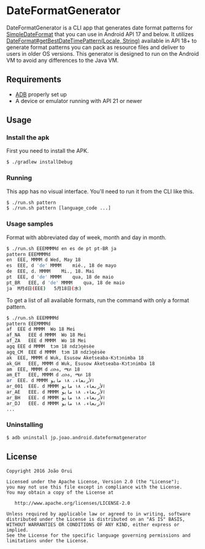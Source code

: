 # DateFormatGenerator

DateFormatGenerator is a CLI app that generates date format patterns for [SimpleDateFormat](https://developer.android.com/reference/java/text/SimpleDateFormat.html) that you can use in Android API 17 and below.
It utilizes [DateFormat#getBestDateTimePattern(Locale, String)](https://developer.android.com/reference/android/text/format/DateFormat.html#getBestDateTimePattern%28java.util.Locale%2C%20java.lang.String%29) available in API 18+ to generate format patterns you can pack as resource files and deliver to users in older OS versions.
This generator is designed to run on the Android VM to avoid any differences to the Java VM.

## Requirements

* [ADB](http://developer.android.com/tools/help/adb.html) properly set up
* A device or emulator running with API 21 or newer

## Usage

### Install the apk

First you need to install the APK.

```bash
$ ./gradlew installDebug
```

### Running

This app has no visual interface. You'll need to run it from the CLI like this.

```bash
$ ./run.sh pattern
$ ./run.sh pattern [language_code ...]
```

### Usage samples

Format with abbreviated day of week, month and day in month.

```bash
$ ./run.sh EEEMMMMd en es de pt pt-BR ja
pattern	EEEMMMMd
en	EEE, MMMM d	Wed, May 18
es	EEE, d 'de' MMMM	mié., 18 de mayo
de	EEE, d. MMMM	Mi., 18. Mai
pt	EEE, d 'de' MMMM	qua, 18 de maio
pt_BR	EEE, d 'de' MMMM	qua, 18 de maio
ja	M月d日(EEE)	5月18日(水)
```

To get a list of all available formats, run the command with only a format pattern.

```bash
$ ./run.sh EEEMMMMd
pattern	EEEMMMMd
af	EEE d MMMM	Wo 18 Mei
af_NA	EEE d MMMM	Wo 18 Mei
af_ZA	EEE d MMMM	Wo 18 Mei
agq	EEE d MMMM	tɔm 18 ndzɔ̀ŋèsèe
agq_CM	EEE d MMMM	tɔm 18 ndzɔ̀ŋèsèe
ak	EEE, MMMM d	Wuk, Esusow Aketseaba-Kɔtɔnimba 18
ak_GH	EEE, MMMM d	Wuk, Esusow Aketseaba-Kɔtɔnimba 18
am	EEE, MMMM d	ረቡዕ, ሜይ 18
am_ET	EEE, MMMM d	ረቡዕ, ሜይ 18
ar	EEE، d MMMM	الأربعاء، ١٨ مايو
ar_001	EEE، d MMMM	الأربعاء، ١٨ مايو
ar_AE	EEE، d MMMM	الأربعاء، ١٨ مايو
ar_BH	EEE، d MMMM	الأربعاء، ١٨ مايو
ar_DJ	EEE، d MMMM	الأربعاء، ١٨ مايو
...
```

### Uninstalling

```bash
$ adb uninstall jp.joao.android.dateformatgenerator
```

## License

    Copyright 2016 João Orui

    Licensed under the Apache License, Version 2.0 (the "License");
    you may not use this file except in compliance with the License.
    You may obtain a copy of the License at

       http://www.apache.org/licenses/LICENSE-2.0

    Unless required by applicable law or agreed to in writing, software
    distributed under the License is distributed on an "AS IS" BASIS,
    WITHOUT WARRANTIES OR CONDITIONS OF ANY KIND, either express or implied.
    See the License for the specific language governing permissions and
    limitations under the License.